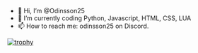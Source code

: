 - 👋 Hi, I’m @Odinsson25
- 🌱 I’m currently coding Python, Javascript, HTML, CSS, LUA
- 📫 How to reach me: odinsson25 on Discord.

[![trophy](https://github-profile-trophy.vercel.app/?username=Odinsson25a&theme=onedark)](https://github.com/ryo-ma/github-profile-trophy)
